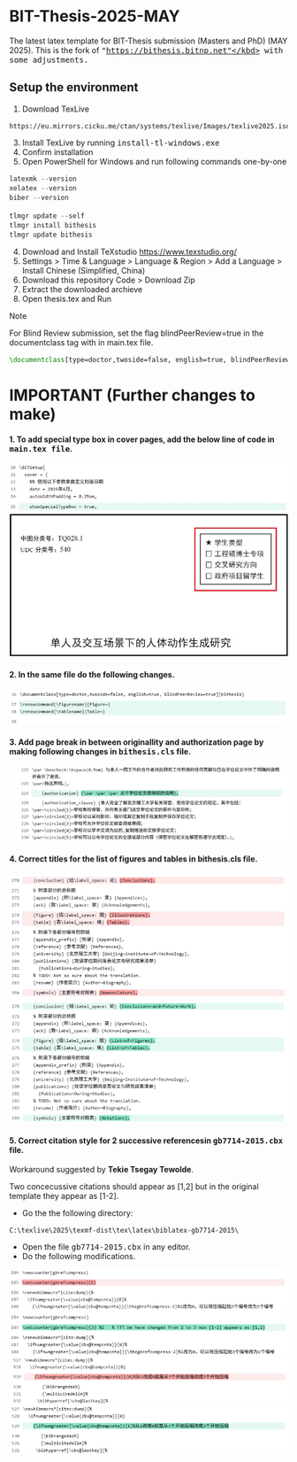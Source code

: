 # BIT-Thesis-2025-MAY
The latest latex template for BIT-Thesis submission (Masters and PhD) (MAY 2025). This is the fork of <kbd>"https://bithesis.bitnp.net"</kbd> with some adjustments.

## Setup the environment
1. Download TexLive
```
https://eu.mirrors.cicku.me/ctan/systems/texlive/Images/texlive2025.iso
```
3. Install TexLive by running <kbd>install-tl-windows.exe</kbd>
4. Confirm installation
5. Open PowerShell for Windows and run following commands one-by-one

```PowerShell
latexmk --version
xelatex --version
biber --version

tlmgr update --self
tlmgr install bithesis
tlmgr update bithesis
```
4. Download and Install TeXstudio
   https://www.texstudio.org/
5. Settings > Time & Language > Language & Region > Add a Language > Install Chinese (Simplified, China)
6. Download this repository Code > Download Zip
7. Extract the downloaded archieve
8. Open thesis.tex and Run


> [!NOTE]
> For Blind Review submission, set the flag blindPeerReview=true in the documentclass tag with in main.tex file. 
```latex
\documentclass[type=doctor,twoside=false, english=true, blindPeerReview=true]{bithesis}
```

# IMPORTANT (Further changes to make)

#### 1. To add special type box in cover pages, add the below line of code in <kbd>main.tex file</kbd>.
![typebox](./assets/typebox.jpg)
![typebox](./assets/typebox-snap.jpg)

#### 2. In the same file do the following changes.
![typebox](./assets/figtab-after.png)

#### 3. Add page break in between originallity and authorization page by making following changes in <kbd>bithesis.cls</kbd> file.
![typebox](./assets/linebreak-after.jpg)


#### 4. Correct titles for the list of figures and tables in bithesis.cls file.
![typebox](./assets/list-before.png)
![typebox](./assets/list-after.png)

#### 5. Correct citation style for 2 successive referencesin <kbd>gb7714-2015.cbx</kbd> file.

Workaround suggested by **Tekie Tsegay Tewolde**.

Two concecussive citations should appear as  [1,2] but in the original template they appear as [1-2].

* Go the the following directory:
```
C:\texlive\2025\texmf-dist\tex\latex\biblatex-gb7714-2015\
```
* Open the file <kbd>gb7714-2015.cbx</kbd> in any editor. 
* Do the following modifications.

![typebox](./assets/cite1-before.png)
![typebox](./assets/cite1-after.png)
![typebox](./assets/cite2-before.png)
![typebox](./assets/cite2-after.png)


